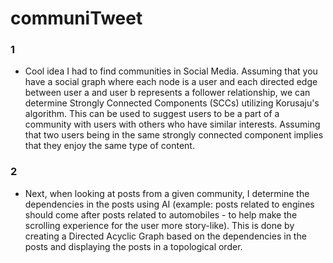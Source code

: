 # communiTweet

### 1
- Cool idea I had to find communities in Social Media. Assuming that you have a social graph where each node is a user and each directed edge between user a and user b represents a follower relationship, we can determine Strongly Connected Components (SCCs) utilizing Korusaju's algorithm. This can be used to suggest users to be a part of a community with users with others who have similar interests. Assuming that two users being in the same strongly connected component implies that they enjoy the same type of content.

### 2
- Next, when looking at posts from a given community, I determine the dependencies in the posts using AI (example: posts related to engines should come after posts related to automobiles - to help make the scrolling experience for the user more story-like). This is done by creating a Directed Acyclic Graph based on the dependencies in the posts and displaying the posts in a topological order.
